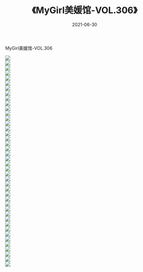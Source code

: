 ﻿---
layout: post
title:  《MyGirl美媛馆-VOL.306》
date:   2021-06-30
img: http://img.660000.xyz/Sharelink/网络美图/2021/MyGirl美媛馆-VOL.306/000.jpg
categories: [美女, 清纯, 唯美]
---

MyGirl美媛馆-VOL.306

  ![](http://img.660000.xyz/Sharelink/网络美图/2021/MyGirl美媛馆-VOL.306/001.jpg) <br> ![](http://img.660000.xyz/Sharelink/网络美图/2021/MyGirl美媛馆-VOL.306/002.jpg) <br> ![](http://img.660000.xyz/Sharelink/网络美图/2021/MyGirl美媛馆-VOL.306/003.jpg) <br> ![](http://img.660000.xyz/Sharelink/网络美图/2021/MyGirl美媛馆-VOL.306/004.jpg) <br> ![](http://img.660000.xyz/Sharelink/网络美图/2021/MyGirl美媛馆-VOL.306/005.jpg) <br> ![](http://img.660000.xyz/Sharelink/网络美图/2021/MyGirl美媛馆-VOL.306/006.jpg) <br> ![](http://img.660000.xyz/Sharelink/网络美图/2021/MyGirl美媛馆-VOL.306/007.jpg) <br> ![](http://img.660000.xyz/Sharelink/网络美图/2021/MyGirl美媛馆-VOL.306/008.jpg) <br> ![](http://img.660000.xyz/Sharelink/网络美图/2021/MyGirl美媛馆-VOL.306/009.jpg) <br> ![](http://img.660000.xyz/Sharelink/网络美图/2021/MyGirl美媛馆-VOL.306/010.jpg) <br> ![](http://img.660000.xyz/Sharelink/网络美图/2021/MyGirl美媛馆-VOL.306/011.jpg) <br> ![](http://img.660000.xyz/Sharelink/网络美图/2021/MyGirl美媛馆-VOL.306/012.jpg) <br> ![](http://img.660000.xyz/Sharelink/网络美图/2021/MyGirl美媛馆-VOL.306/013.jpg) <br> ![](http://img.660000.xyz/Sharelink/网络美图/2021/MyGirl美媛馆-VOL.306/014.jpg) <br> ![](http://img.660000.xyz/Sharelink/网络美图/2021/MyGirl美媛馆-VOL.306/015.jpg) <br> ![](http://img.660000.xyz/Sharelink/网络美图/2021/MyGirl美媛馆-VOL.306/016.jpg) <br> ![](http://img.660000.xyz/Sharelink/网络美图/2021/MyGirl美媛馆-VOL.306/017.jpg) <br> ![](http://img.660000.xyz/Sharelink/网络美图/2021/MyGirl美媛馆-VOL.306/018.jpg) <br> ![](http://img.660000.xyz/Sharelink/网络美图/2021/MyGirl美媛馆-VOL.306/019.jpg) <br> ![](http://img.660000.xyz/Sharelink/网络美图/2021/MyGirl美媛馆-VOL.306/020.jpg) <br> ![](http://img.660000.xyz/Sharelink/网络美图/2021/MyGirl美媛馆-VOL.306/021.jpg) <br> ![](http://img.660000.xyz/Sharelink/网络美图/2021/MyGirl美媛馆-VOL.306/022.jpg) <br> ![](http://img.660000.xyz/Sharelink/网络美图/2021/MyGirl美媛馆-VOL.306/023.jpg) <br> ![](http://img.660000.xyz/Sharelink/网络美图/2021/MyGirl美媛馆-VOL.306/024.jpg) <br> ![](http://img.660000.xyz/Sharelink/网络美图/2021/MyGirl美媛馆-VOL.306/025.jpg) <br> ![](http://img.660000.xyz/Sharelink/网络美图/2021/MyGirl美媛馆-VOL.306/026.jpg) <br> ![](http://img.660000.xyz/Sharelink/网络美图/2021/MyGirl美媛馆-VOL.306/027.jpg) <br> ![](http://img.660000.xyz/Sharelink/网络美图/2021/MyGirl美媛馆-VOL.306/028.jpg) <br> ![](http://img.660000.xyz/Sharelink/网络美图/2021/MyGirl美媛馆-VOL.306/029.jpg) <br> ![](http://img.660000.xyz/Sharelink/网络美图/2021/MyGirl美媛馆-VOL.306/030.jpg) <br> ![](http://img.660000.xyz/Sharelink/网络美图/2021/MyGirl美媛馆-VOL.306/031.jpg) <br> ![](http://img.660000.xyz/Sharelink/网络美图/2021/MyGirl美媛馆-VOL.306/032.jpg) <br> ![](http://img.660000.xyz/Sharelink/网络美图/2021/MyGirl美媛馆-VOL.306/033.jpg) <br> ![](http://img.660000.xyz/Sharelink/网络美图/2021/MyGirl美媛馆-VOL.306/034.jpg) <br> ![](http://img.660000.xyz/Sharelink/网络美图/2021/MyGirl美媛馆-VOL.306/035.jpg) <br> ![](http://img.660000.xyz/Sharelink/网络美图/2021/MyGirl美媛馆-VOL.306/036.jpg) <br> ![](http://img.660000.xyz/Sharelink/网络美图/2021/MyGirl美媛馆-VOL.306/037.jpg) <br> ![](http://img.660000.xyz/Sharelink/网络美图/2021/MyGirl美媛馆-VOL.306/038.jpg) <br> ![](http://img.660000.xyz/Sharelink/网络美图/2021/MyGirl美媛馆-VOL.306/039.jpg) <br> ![](http://img.660000.xyz/Sharelink/网络美图/2021/MyGirl美媛馆-VOL.306/040.jpg) <br> ![](http://img.660000.xyz/Sharelink/网络美图/2021/MyGirl美媛馆-VOL.306/041.jpg) <br> ![](http://img.660000.xyz/Sharelink/网络美图/2021/MyGirl美媛馆-VOL.306/042.jpg) <br>